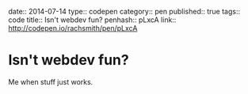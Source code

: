 date:: 2014-07-14
type:: codepen
category:: pen
published:: true
tags:: code
title:: Isn't webdev fun?
penhash:: pLxcA
link:: http://codepen.io/rachsmith/pen/pLxcA

# Isn't webdev fun?

Me when stuff just works.

